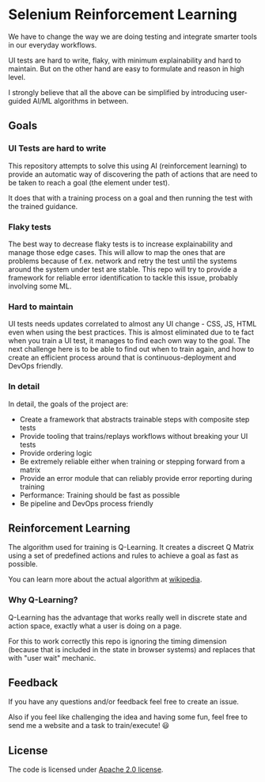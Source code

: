 # Selenium Reinforcement Learning

We have to change the way we are doing testing and integrate smarter tools in
    our everyday workflows.

UI tests are hard to write, flaky, with minimum explainability and hard to maintain.
But on the other hand are easy to formulate and reason in high level.

I strongly believe that all the above can be simplified by introducing user-guided
    AI/ML algorithms in between.

## Goals

### UI Tests are hard to write
This repository attempts to solve this using AI (reinforcement learning) to
    provide an automatic way of discovering the path of actions that are need to be
    taken to reach a goal (the element under test).

It does that with a training process on a goal and then running the test with the
    trained guidance.

### Flaky tests
The best way to decrease flaky tests is to increase explainability and manage those edge cases.
This will allow to map the ones that are problems because of f.ex. network and
    retry the test until the systems around the system under test are stable.
This repo will try to provide a framework for reliable error identification to
    tackle this issue, probably involving some ML.

### Hard to maintain
UI tests needs updates correlated to almost any UI change - CSS, JS, HTML even when
    using the best practices.
This is almost eliminated due to te fact when you train a UI test, it manages to
    find each own way to the goal.
The next challenge here is to be able to find out when to train again, and how to 
    create an efficient process around that is continuous-deployment and DevOps friendly.

### In detail
In detail, the goals of the project are:
- Create a framework that abstracts trainable steps with composite step tests
- Provide tooling that trains/replays workflows without breaking your UI tests
- Provide ordering logic
- Be extremely reliable either when training or stepping forward from a matrix
- Provide an error module that can reliably provide error reporting during training
- Performance: Training should be fast as possible
- Be pipeline and DevOps process friendly

## Reinforcement Learning

The algorithm used for training is Q-Learning. It creates a discreet Q Matrix using a
    set of predefined actions and rules to achieve a goal as fast as possible.

You can learn more about the actual algorithm at
    [wikipedia](https://en.wikipedia.org/wiki/Q-learning).

### Why Q-Learning?

Q-Learning has the advantage that works really well in discrete state and action space,
    exactly what a user is doing on a page.

For this to work correctly this repo is
    ignoring the timing dimension (because that is included in the state in browser systems)
    and replaces that with "user wait" mechanic.

## Feedback

If you have any questions and/or feedback feel free to create an issue.

Also if you feel like challenging the idea and having some fun,
    feel free to send me a website and a task to train/execute! :smiley:

## License

The code is licensed under [Apache 2.0 license](LICENSE).